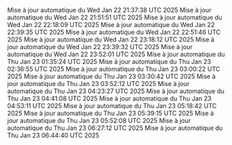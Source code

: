 Mise à jour automatique du Wed Jan 22 21:37:38 UTC 2025
Mise à jour automatique du Wed Jan 22 21:51:51 UTC 2025
Mise à jour automatique du Wed Jan 22 22:18:09 UTC 2025
Mise à jour automatique du Wed Jan 22 22:39:35 UTC 2025
Mise à jour automatique du Wed Jan 22 22:51:46 UTC 2025
Mise à jour automatique du Wed Jan 22 23:18:12 UTC 2025
Mise à jour automatique du Wed Jan 22 23:39:32 UTC 2025
Mise à jour automatique du Wed Jan 22 23:52:01 UTC 2025
Mise à jour automatique du Thu Jan 23 01:35:24 UTC 2025
Mise à jour automatique du Thu Jan 23 02:36:55 UTC 2025
Mise à jour automatique du Thu Jan 23 03:00:22 UTC 2025
Mise à jour automatique du Thu Jan 23 03:30:42 UTC 2025
Mise à jour automatique du Thu Jan 23 03:52:12 UTC 2025
Mise à jour automatique du Thu Jan 23 04:23:27 UTC 2025
Mise à jour automatique du Thu Jan 23 04:41:08 UTC 2025
Mise à jour automatique du Thu Jan 23 04:53:11 UTC 2025
Mise à jour automatique du Thu Jan 23 05:18:42 UTC 2025
Mise à jour automatique du Thu Jan 23 05:39:15 UTC 2025
Mise à jour automatique du Thu Jan 23 05:52:08 UTC 2025
Mise à jour automatique du Thu Jan 23 06:27:12 UTC 2025
Mise à jour automatique du Thu Jan 23 06:44:40 UTC 2025
